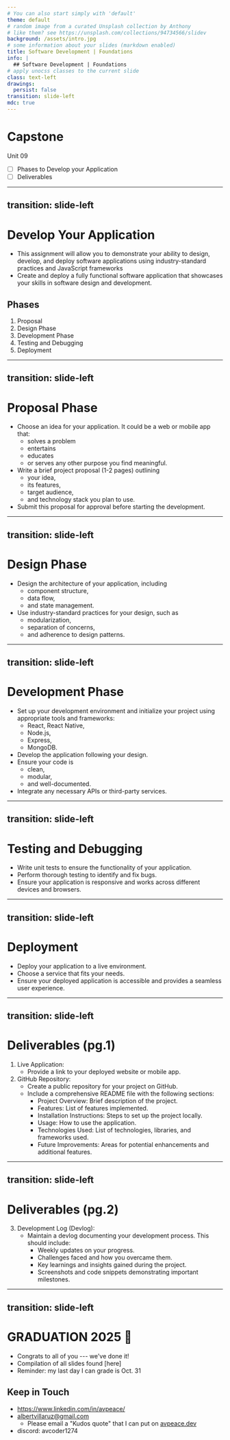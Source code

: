 ```yaml
---
# You can also start simply with 'default'
theme: default
# random image from a curated Unsplash collection by Anthony
# like them? see https://unsplash.com/collections/94734566/slidev
background: /assets/intro.jpg
# some information about your slides (markdown enabled)
title: Software Development | Foundations
info: |
  ## Software Development | Foundations
# apply unocss classes to the current slide
class: text-left
drawings:
  persist: false
transition: slide-left
mdc: true
---
```


# Capstone
Unit 09

- [ ] Phases to Develop your Application
- [ ] Deliverables

<div class="abs-br m-6 text-xl">
  <a href="https://github.com/slidevjs/slidev" target="_blank" class="slidev-icon-btn">
    <carbon:logo-github />
  </a>
</div>

<!--
-->

---
transition: slide-left
---

# Develop Your Application

- This assignment will allow you to demonstrate your ability to design, develop, and deploy software applications using industry-standard practices and JavaScript frameworks
- Create and deploy a fully functional software application that showcases your skills in software design and development.

## Phases
1. Proposal
2. Design Phase
3. Development Phase
4. Testing and Debugging
5. Deployment

---
transition: slide-left
---

# Proposal Phase

- Choose an idea for your application. It could be a web or mobile app that:
   - solves a problem
   - entertains
   - educates
   - or serves any other purpose you find meaningful.
- Write a brief project proposal (1-2 pages) outlining 
   - your idea,
   - its features,
   - target audience,
   - and technology stack you plan to use.
- Submit this proposal for approval before starting the development.

---
transition: slide-left
---

# Design Phase

- Design the architecture of your application, including
   - component structure,
   - data flow,
   - and state management.
- Use industry-standard practices for your design, such as
   - modularization, 
   - separation of concerns,
   - and adherence to design patterns.

---
transition: slide-left
---

# Development Phase

- Set up your development environment and initialize your project using appropriate tools and frameworks: 
   - React, React Native,
   - Node.js,
   - Express,
   - MongoDB.
- Develop the application following your design.
- Ensure your code is
   - clean,
   - modular,
   - and well-documented.
- Integrate any necessary APIs or third-party services.

---
transition: slide-left
---

# Testing and Debugging

- Write unit tests to ensure the functionality of your application.
- Perform thorough testing to identify and fix bugs.
- Ensure your application is responsive and works across different devices and browsers.

---
transition: slide-left
---

# Deployment

- Deploy your application to a live environment.
- Choose a service that fits your needs.
- Ensure your deployed application is accessible and provides a seamless user experience.

---
transition: slide-left
---

# Deliverables (pg.1)

1. Live Application:
   - Provide a link to your deployed website or mobile app.
2. GitHub Repository:
   - Create a public repository for your project on GitHub.
   - Include a comprehensive README file with the following sections:
      - Project Overview: Brief description of the project.
      - Features: List of features implemented.
      - Installation Instructions: Steps to set up the project locally.
      - Usage: How to use the application.
      - Technologies Used: List of technologies, libraries, and frameworks used.
      - Future Improvements: Areas for potential enhancements and additional features.

---
transition: slide-left
---

# Deliverables (pg.2)

3. Development Log (Devlog):
   - Maintain a devlog documenting your development process. This should include:
      - Weekly updates on your progress.
      - Challenges faced and how you overcame them.
      - Key learnings and insights gained during the project.
      - Screenshots and code snippets demonstrating important milestones.

---
transition: slide-left
---

# GRADUATION 2025 🎉

- Congrats to all of you --- we've done it!
- Compilation of all slides found [here] 
- Reminder: my last day I can grade is Oct. 31

## Keep in Touch
- https://www.linkedin.com/in/avpeace/
- albertvillaruz@gmail.com
   - Please email a "Kudos quote" that I can put on [avpeace.dev](https://avpeace.dev/)
- discord: avcoder1274